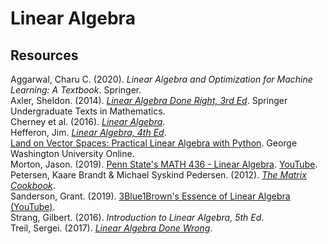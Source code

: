 # Linear Algebra

## Resources

Aggarwal, Charu C. (2020). _Linear Algebra and Optimization for Machine Learning: A Textbook_. Springer.<br>
Axler, Sheldon. (2014). [_Linear Algebra Done Right, 3rd Ed_](https://linear.axler.net). Springer Undergraduate Texts in Mathematics.<br>
Cherney et al. (2016). [_Linear Algebra_](https://www.math.ucdavis.edu/~linear/).<br>
Hefferon, Jim. [_Linear Algebra, 4th Ed_](http://joshua.smcvt.edu/linearalgebra/#current_version).<br>
[Land on Vector Spaces: Practical Linear Algebra with Python](https://github.com/engineersCode/EngComp4_landlinear). George Washington University Online.<br>
Morton, Jason. (2019). [Penn State's MATH 436 - Linear Algebra](http://jasonmorton.github.io/LinearAlgebra/). [YouTube](https://www.youtube.com/channel/UCCMgenf_ppIppEJZRBwbK_g).<br>
Petersen, Kaare Brandt & Michael Syskind Pedersen. (2012). [_The Matrix Cookbook_](https://www.math.uwaterloo.ca/~hwolkowi/matrixcookbook.pdf).<br>
Sanderson, Grant. (2019). [3Blue1Brown's Essence of Linear Algebra (YouTube)](https://www.youtube.com/playlist?list=PLZHQObOWTQDPD3MizzM2xVFitgF8hE_ab).<br>
Strang, Gilbert. (2016). _Introduction to Linear Algebra, 5th Ed_.<br>
Treil, Sergei. (2017). [_Linear Algebra Done Wrong_](https://sites.google.com/a/brown.edu/sergei-treil-homepage/linear-algebra-done-wrong?authuser=0).<br>